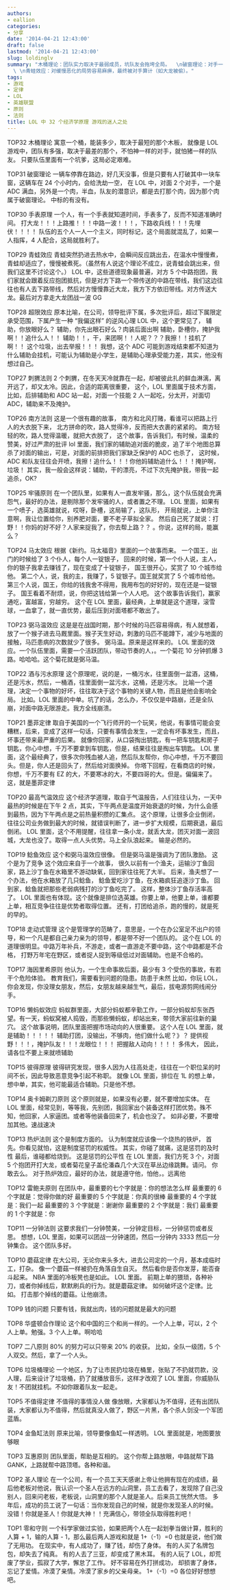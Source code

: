 ```yaml
---
authors:
- eallion
categories:
- 分享
date: '2014-04-21 12:43:00'
draft: false
lastmod: '2014-04-21 12:43:00'
slug: loldinglv
summary: "木桶理论：团队实力取决于最弱成员，坑队友会拖垮全局。  \n破窗理论：对手一旦暴露弱点，会被集中攻击，就像破窗引发更多破坏。  \n手表原理：统一指挥才能避免混乱，多头决策易导致失败。
  \ \n青蛙效应：对缓慢恶化的局势容易麻痹，最终被对手算计（如大龙被偷）。"
tags:
- 游戏
- 定律
- LOL
- 英雄联盟
- 原则
- 法则
title: LOL 中 32 个经济学原理 游戏的迷人之处
---
```


TOP32 木桶理论
寓意一个桶，能装多少，取决于最短的那个木板，
就像是 LOL 游戏中，团队有多强，取决于最差的那个，不怕神一样的对手，就怕猪一样的队友。
只要队伍里面有一个坑爹，这局必定艰难。

TOP31 破窗理论
一辆车停靠在路边，好几天没事，但是只要有人打破其中一块车窗，这辆车在 24 个小时内，会给洗劫一空，
在 LOL 中，对面 2 个对手，一个是 ADC 满血，另外是一个肉，半血，队友的潜意识，都是去打那个肉，因为那个肉属于破窗理论。
中标的有没有。

TOP30 手表原理
一个人，有一个手表就知道时间，手表多了，反而不知道准确时间。
打大龙！！！上路推！！！中路一波！！！，下路收兵线！！！先埋伏！！！！
 队伍的五个人一人一个主义，同时标记，这个局面就混乱了，如果一人指挥，4 人配合，这局就胜利了。

TOP29 青蛙效应
青蛙突然扔进去热水中，会瞬间反应跳出去，在温水中慢慢煮，青蛙却适应了，慢慢被煮死。（虽然有人说这个理论不成立，说青蛙会跳出来，但我们这里不讨论这个。）
LOL 中，这些道德现象最普遍，对方 5 个中路抱团，我们家就会跟着反应抱团抵抗，但是对方下路一个带传送的中路在带线，我们这边往往也有人去下路带线，然后对方慢慢靠近大龙，我方下方依旧带线。对方传送大龙。最后对方拿走大龙团战一波 GG

TOP28 超限效应
原本比喻，在公司，领导批评下属，多次批评后，超过下属限定承受范围，下属产生一种 “我偏这样” 的逆风心理
LOL 中，这个更常见了，
辅助，你放眼好么？
辅助，你先出眼石好么？肉装后面出啊
辅助，卧槽你，掩护我啊！！追什么人！！
辅助！！，干，来团啊！！人呢？？？我擦！！挂机了啊！！
这个垃圾，出去举报！！！
我想，这个 ADC 可能到游戏结束都不知道为什么辅助会挂机，可能认为辅助是小学生，是辅助心理承受能力差，其实，他没有想过自己。
<!--more-->
TOP27 刺猬法则
2 个刺猬，在冬天天冷就靠在一起，却被彼此扎的鲜血淋漓，离开远了，却又太冷。因此，合适的距离很重要，
这个，LOL 里面属于技术方面，比如，后排辅助和 ADC 站一起，对面一个技能 2 人一起吃，分太开，对面切 ADC，辅助来不及掩护。

TOP26 南方法则
这是一个很有趣的故事，
南方和北风打赌，看谁可以把路上行人的大衣脱下来，
北方拼命的吹，路人觉得冷，反而把大衣裹的紧紧的。
南方轻轻的吹，路人觉得温暖，就把大衣脱了，
这个故事，告诉我们，有时候，温柔的赞美，好过严肃的批评
lol 里面，我们家的辅助追对面的脆皮，追了半个地图总算杀了对面的输出，可是，对面的前排把我们家缺乏保护的 ADC 也杀了，
这时候，ADC 和队友往往会开喷，我擦！追什么！！！你他妈辅助追什么！！！掩护啊，垃圾！
其实，我一般会这样说：辅助，干的漂亮，不过下次先掩护我，带我一起追杀，OK?

TOP25 牢骚原则
在一个团队里，如果有人一直发牢骚，那么，这个队伍就会充满怨气，最好的办法，是剔除那个发牢骚的人，或者置之不理。
LOL 里面，如果有一个喷子，选英雄就说，哎呀，卧槽，这局输了，这队形，
开局就说，上单你注意啊，我让位置给你，别养肥对面，要不老子草拟全家。
然后自己死了就说：打野！！你妈的好不好？人家来捉我了，你去帮上路？？
。你说，这样的局，能赢么？

TOP24 马太效应
根据《新约。马太福音》里面的一个故事而来。
一个国王，出门的时候给了 3 个仆人，每个人一锭银子，
回来的时候，第一个仆人说，主人，你的银子我拿去赚钱了，现在变成了十锭银子，
国王很开心，奖赏了 10 个城市给他。
第二个人，说，我的主，我赚了，5 锭银子。国王就奖赏了 5 个城市给他。
第三个人说，国王，你给的钱我舍不得用，我用布包的好好的，现在还是一锭银子。
国王看着不耐烦，说，你把这钱给第一个人人吧。
这个故事告诉我们，赢家通吃，富越富，穷越穷。
这个在 LOL 里面，最经典，上单就是这个道理，滚雪球，一血拿了，就一直优势，最后压到对面塔都不敢出了。

TOP23 弼马温效应
这是是在战国时期，那个时候的马匹容易得病，有人就想着，放了一个猴子进去马厩里面。猴子天生好动，刺激的马匹不能蹲下，减少与地面的接触，马匹患病的次数就少了很多。
弼马温。原来是这样来的。
LOL 里面的效应。一个队伍里面，需要一个活跃团队，带动节奏的人，。一个菊花 10 分钟抓爆 3 路。哈哈哈。这个菊花就是弼马温。

TOP22 酒与污水原理
这个原理呢，说的是，一桶污水，往里面倒一盆酒，这桶，还是污水，然后，一桶酒，往里面倒一盆污水，这桶，还是污水。
比喻一个道理，决定一个事物的好坏，往往取决于这个事物的关键人物，而且是他会影响全局。
比如。LOL 里面的中单。坑了的话，怎么办，不仅仅是中路崩，还是全队崩，对面中路无限游走。我方全线崩溃。

TOP21 墨菲定律
取自于美国的一个飞行师开的一个玩笑，他说，有事情可能会变糟糕，后来，变成了这样一句话，只要有事情会发生，一定会有坏事发生，而且，坏事还带来最严重的后果。
就像你回家，从口袋掏出钥匙，有一把车钥匙和房子钥匙，你心中想，千万不要拿到车钥匙，但是，结果往往是掏出车钥匙。
LOL 里面，这个最经典了，很多次你残血被人追，然后队友帮你，你心中想，千万不要回头。但是，你人还是回头了，然后给对面换掉。
你塔下回程，在看商店的时候，你想，千万不要有 EZ 的大，不要寒冰的大，不要四哥的大。但是。偏偏来了。
这，就是墨菲定律

TOP20 最高气温效应
这个经济学道理，取自于气温报告，人们往往认为，一天中最热的时候是在下午 2 点，其实，下午两点是温度开始衰退的时候，为什么会感到最热，因为下午两点是之前热量积攒的汇集点。
这个原理，让很多企业倒闭，往往公司业务做到最大的时候，就错误判断了，进一步扩大规模，后期衰退，最后倒闭。
LOL 里面，这个不用提醒，往往拿一条小龙，就丢大龙，团灭对面一波回城，大龙也没了。取得一点人头优势。马上全队浪起来。
输是必然的。

TOP19 鲶鱼效应
这个和弼马温效应很像。
但是弼马温是强调为了团队激励。
这个是为了竞争
这个效应来自于一个故事，
很久以前有一个渔夫，运输沙丁鱼回家，路上沙丁鱼在水箱里不游动缺氧，回到家往往死了大半。
后来，渔夫想了一个办法，他在水箱放了几只鲶鱼，
鲶鱼爱吃沙丁鱼，在水箱疯狂追逐沙丁鱼。
回到家，鲶鱼就把那些老弱病残打的沙丁鱼吃完了。
这样，整体沙丁鱼存活率高了。
LOL 里面也有体现。这个就像是排位选英雄。你要上单，他要上单，谁都要上单，相互竞争往往是优势者取得位置。
还有，打团给追杀，跑的慢的，就是死的早的。

TOP18 走动式管理
这个是管理学的范畴了，意思是，一个在办公室足不出户的领导，和一个凡是都自己亲力亲为的领导，都是带不好一个团队的。
这个在 LOL 的道理很明显。中路万年补兵，不游走，或者一直游走不要中路，这个中路都是不合格，
打野万年宅在野区，或者捉人捉到等级低过对面辅助。也是不合格的。

TOP17 海因里希原则
他认为，一个生命事故后面，最少有 3 个受伤的事故，有若干个危险体验。
教育我们，需要看到问题的隐患。防患于未然
比如，你玩 LOL，你会发现，你没理女朋友，然后，女朋友越来越生气，最后，拔电源剪网线闹分手。

TOP16 懒蚂蚁效应
蚂蚁群里面，大部分蚂蚁都辛勤工作，一部分蚂蚁却东张西望。有一天，蚂蚁窝被人捣毁，而那些懒蚂蚁，却站出来，带领大家前往新的巢穴。
这个故事说明，团队里面把握市场动向的人很重要。
这个人在 LOL 里面，就是辅助！！！！！
辅助打团，没输出，不够肉，他们做什么呢？》？
提供视野！！！，掩护队友！！！龙眼位！！！
把握敌人动向！！！！
多伟大，
因此，请各位不要上来就喷辅助

TOP15 彼得原理
彼得研究发现，很多人因为人往高处走，往往在一个职位呆的时间不长，因此导致恶意竞争引起不称职。
就像 LOL 里面，排位在 1L 的想上单，想中单，其实，他可能最适合辅助。只是他不想。

TOP14 奥卡姆剃刀原则
这个原则就是，如果没有必要，就不要增加实体。
在 LOL 里面，经常见到，等等我，先别团，我回家出个装备这样打团优势。殊不知，他回家，人家逼团。或者等他装备回来了，机会也没了。
如非必要，不要增加其他。速战速决

TOP13 热炉法则
这个是制度方面的。
认为制度就应该像一个烧热的铁炉，
首先。你看见就怕，这是制度惩罚的权威性。
其实，你碰了就痛，这是惩罚的及时性
最后，谁碰都给烧到。 这是惩罚的公平性
在 LOL 里面，我们方死 3 个，对面 5 个抱团开打大龙，或者菊花皇子盖伦潘森几个大汉在草丛边缘跳舞。请问。
你敢去么。
对于热炉效应，最好的办法，就是遵守他，怕他，。远离他

TOP12 雷鲍夫原则
在团队中，最重要的七个字就是：你的想法怎么样
最重要的 6 个字就是：觉得你做的好
最重要的 5 个字就是：你真的很棒
最重要的 4 个字就是：我们一起
最重要的 3 个字就是：谢谢你
最重要的 2 个字就是：我们
最重要的 1 个字就是：你

TOP11 一分钟法则
这要求我们一分钟赞美，一分钟定目标，一分钟惩罚或者反思。
想想，LOL 里面，如果可以团战一分钟速团，然后一分钟内 3333
然后一分钟集合。
这个团队多好。

 TOP10 蘑菇定律
在大公司，无论你来头多大，进去公司定的一个月，基本成临时工，打杂。
像一个蘑菇一样被扔在角落自生自灭。
然后看你是否你发芽，能否奋斗起来。
NBA 里面的冷板凳也是如此。
LOL 里面。
前期上单的猥琐，各种补刀，或者你掉线后，默默刷兵的行为。就是蘑菇定律。
如何破坏这个定律。比如。
打击那个掉线的蘑菇。让他崩溃。

TOP9 钱的问题
只要有钱，我就出肉，钱的问题就是最大的问题

TOP8 华盛顿合作理论
这个和中国的三个和尚一样的。一个人上单，可以，2 个人上单。勉强。3 个人上单。啊哈哈

TOP7 二八原则
80% 的努力可以只带来 20% 的收获。
比如，全队一级团，5 个人双交。然后，拿了一个人头。

TOP6 垃圾桶理论
一个地区，为了让市民扔垃圾在桶里，张贴了不扔就罚款，没人理，后来设计了垃圾桶，扔了就播放音乐，这样才改观了
LOL 里面，你威胁队友！不团就挂机。不如你跟着队友一起走。

TOP5 不值得定律
不值得的事情没人做
像放眼，大家都认为不值得，还有出团队装，大家都认为不值得，然后就真没人做了，野区一片黑，各个杀人剑没一个军团蓝盾。

TOP4 金鱼缸法则
原来比喻，领导要像鱼缸一样透明。
LOL 里面就是，地图要放够眼

TOP3 互惠原则
团队里面，帮助是互相的。
这个你帮上路放眼，中路就帮下路 GANK，上路就帮中路顶塔。各种和谐。

TOP2 圣人理论
在一个公司，有一个员工天天感谢上帝让他拥有现在的成绩，最后他老板对他说，我认识一个圣人在远方的山洞里，员工去看了，发现除了自己没别人，回来问老板，老板说，山洞里的那个人就是圣人。后来员工恍然大悟。
多年后，成功的员工说了一句话：当你发现自己的时候，就是你发现圣人的时候。
没错！你就是圣人！你就是大神！！充满信心，带领全队取得胜利吧！

TOP1 零和守则
一个科学家做过实验，如果把两个人在一起划拳当做计算，胜利的人算 + 1，输的人算 - 1，那么最后两人游戏和就是 1+（-1）=0
也就是说，他们做了无用功。
在现实中，有人成功了，赚了钱，却伤了身体。
有的人买了名牌包包，却失去了纯真。
有的人去了三亚，却变成了黑木耳。
有的人玩了 LOL，却荒废了学业，孤寂了大学，懈怠了工作。
好不容易在外打拼成功，
却损害了身体，忘记了爱情。冷漠了亲情。冷漠了家乡的父亲母亲。
1+（-1）=0
各位好好想想吧。